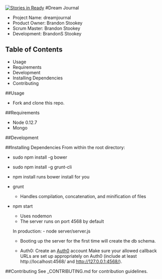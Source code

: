 [![Stories in Ready](https://badge.waffle.io/BrandonStookey/dreamjournal.png?label=ready&title=Ready)](https://waffle.io/BrandonStookey/dreamjournal)
#Dream Journal

- Project Name: dreamjournal
- Product Owner: Brandon Stookey
- Scrum Master: Brandon Stookey
- Development: BrandonS Stookey

## Table of Contents
- Usage
- Requirements
- Development
- Installing Dependencies
- Contributing

##Usage
- Fork and clone this repo.

##Requirements
- Node 0.12.7
- Mongo

##Development


##Installing Dependencies
From within the root directory:

- sudo npm install -g bower
- sudo npm install -g grunt-cli

- npm install 
	runs bower install for you

- grunt  
	- Handles compilation, concatenation, and minification of files

- npm start 
	- Uses nodemon
	- The server runs on port 4568 by default

	In production: 
		- node server/server.js 

	- Booting up the server for the first time will create the db schema. 	

	- Auth0: Create an [Auth0](https://auth0.com/) account
		Make sure your allowed callback URLs are set up appropriately on Auth0 (include at least http://localhost:4568/ and http://127.0.0.1:4568/).	


##Contributing
	See _CONTRIBUTING.md for contribution guidelines.




